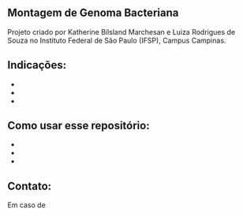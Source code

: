 **Montagem de Genoma Bacteriana**
-
Projeto criado por Katherine Bilsland Marchesan e Luiza Rodrigues de Souza no Instituto Federal de São Paulo (IFSP), Campus Campinas.

Indicações:
-
-
-
-

Como usar esse repositório:
-
-
-
-


Contato:
- 
Em caso de 

